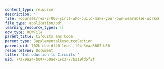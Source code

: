 ```yaml
---
content_type: resource
description: ''
file: /courses/res-2-005-girls-who-build-make-your-own-wearables-workshop-spring-2015/74a79a24b00760ae1ec377b219fd5f2f_MITRES_2_005S15_Prog.pdf
file_type: application/pdf
learning_resource_types: []
ocw_type: OCWFile
parent_title: Circuits and Code
parent_type: SupplementalResourceSection
parent_uid: 702bfcbb-df40-1ecd-ff94-3eaa6807cb80
resourcetype: Document
title: 'Introduction to Circuits '
uid: 74a79a24-b007-60ae-1ec3-77b219fd5f2f
---
```

